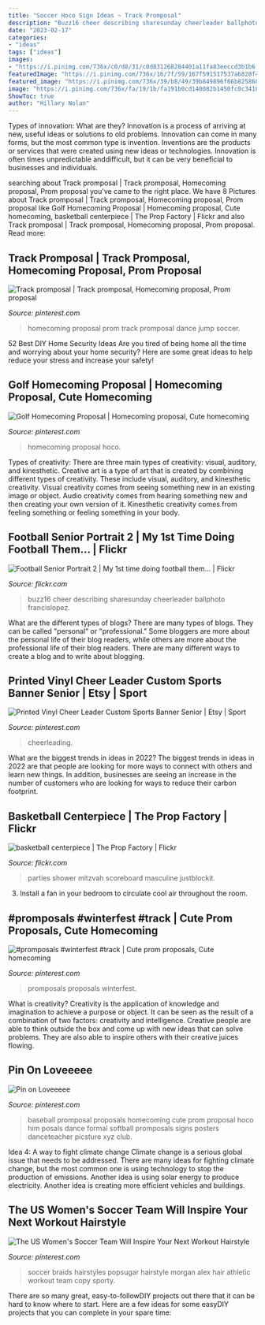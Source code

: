 ```yaml
---
title: "Soccer Hoco Sign Ideas ~ Track Promposal"
description: "Buzz16 cheer describing sharesunday cheerleader ballphoto francislopez"
date: "2023-02-17"
categories:
- "ideas"
tags: ["ideas"]
images:
- "https://i.pinimg.com/736x/c0/d8/31/c0d831268284401a11fa83eeccd3b1b6.jpg"
featuredImage: "https://i.pinimg.com/736x/16/7f/59/167f591517537a6828f4d6ddb07867d6--dance-proposal-proposal-ideas.jpg"
featured_image: "https://i.pinimg.com/736x/39/b8/49/39b849896f66b825868560e08b863cc9.jpg"
image: "https://i.pinimg.com/736x/fa/19/1b/fa191b0cd140082b1450fc0c34188295--homecoming-proposal-homecoming-ideas.jpg"
ShowToc: true
author: "Hillary Nolan"
---
```



Types of innovation: What are they?
Innovation is a process of arriving at new, useful ideas or solutions to old problems. Innovation can come in many forms, but the most common type is invention. Inventions are the products or services that were created using new ideas or technologies. Innovation is often times unpredictable anddifficult, but it can be very beneficial to businesses and individuals.

	

		
searching about Track promposal | Track promposal, Homecoming proposal, Prom proposal you've came to the right place. We have 8 Pictures about Track promposal | Track promposal, Homecoming proposal, Prom proposal like Golf Homecoming Proposal | Homecoming proposal, Cute homecoming, basketball centerpiece | The Prop Factory | Flickr and also Track promposal | Track promposal, Homecoming proposal, Prom proposal. Read more:
		
    
## Track Promposal | Track Promposal, Homecoming Proposal, Prom Proposal

<img loading=lazy src="https://i.pinimg.com/736x/fa/19/1b/fa191b0cd140082b1450fc0c34188295--homecoming-proposal-homecoming-ideas.jpg" onerror="this.onerror=null;this.src='https://tse4.mm.bing.net/th?id=OIP.OQmDTDNWWv-yqlrjDyfRigHaJ3&amp;pid=15.1';" alt="Track promposal | Track promposal, Homecoming proposal, Prom proposal">

_Source: pinterest.com_

>homecoming proposal prom track promposal dance jump soccer. 

	

52 Best DIY Home Security Ideas
Are you tired of being home all the time and worrying about your home security? Here are some great ideas to help reduce your stress and increase your safety!

    
## Golf Homecoming Proposal | Homecoming Proposal, Cute Homecoming

<img loading=lazy src="https://i.pinimg.com/736x/39/b8/49/39b849896f66b825868560e08b863cc9.jpg" onerror="this.onerror=null;this.src='https://tse3.mm.bing.net/th?id=OIP.S5ATs6CPTlrClZ9L47_xUwHaJ3&amp;pid=15.1';" alt="Golf Homecoming Proposal | Homecoming proposal, Cute homecoming">

_Source: pinterest.com_

>homecoming proposal hoco. 

	

Types of creativity: There are three main types of creativity: visual, auditory, and kinesthetic.
Creative art is a type of art that is created by combining different types of creativity. These include visual, auditory, and kinesthetic creativity. Visual creativity comes from seeing something new in an existing image or object. Audio creativity comes from hearing something new and then creating your own version of it. Kinesthetic creativity comes from feeling something or feeling something in your body.

    
## Football Senior Portrait 2 | My 1st Time Doing Football Them… | Flickr

<img loading=lazy src="https://c1.staticflickr.com/7/6087/6093647185_99b0633703_b.jpg" onerror="this.onerror=null;this.src='https://tse1.mm.bing.net/th?id=OIP.n4q0KbZLZ-4UQ5U4FZbTrQHaLG&amp;pid=15.1';" alt="Football Senior Portrait 2 | My 1st time doing football them… | Flickr">

_Source: flickr.com_

>buzz16 cheer describing sharesunday cheerleader ballphoto francislopez. 

	

What are the different types of blogs?
There are many types of blogs. They can be called "personal" or "professional." Some bloggers are more about the personal life of their blog readers, while others are more about the professional life of their blog readers. There are many different ways to create a blog and to write about blogging.

    
## Printed Vinyl Cheer Leader Custom Sports Banner Senior | Etsy | Sport

<img loading=lazy src="https://i.pinimg.com/736x/04/81/8f/04818f9a0eb158ed585b3318b09b0316.jpg" onerror="this.onerror=null;this.src='https://tse4.mm.bing.net/th?id=OIP.tZkrA-iLEv1UIOWRHYNB0wHaLR&amp;pid=15.1';" alt="Printed Vinyl Cheer Leader Custom Sports Banner Senior | Etsy | Sport">

_Source: pinterest.com_

>cheerleading. 

	

What are the biggest trends in ideas in 2022?
The biggest trends in ideas in 2022 are that people are looking for more ways to connect with others and learn new things. In addition, businesses are seeing an increase in the number of customers who are looking for ways to reduce their carbon footprint.

    
## Basketball Centerpiece | The Prop Factory | Flickr

<img loading=lazy src="https://c2.staticflickr.com/4/3737/9241917666_e87f884736_b.jpg" onerror="this.onerror=null;this.src='https://tse2.mm.bing.net/th?id=OIP.izVeeN-rVi5ZgUjMs3yyBwHaNI&amp;pid=15.1';" alt="basketball centerpiece | The Prop Factory | Flickr">

_Source: flickr.com_

>parties shower mitzvah scoreboard masculine justblockit. 

	

3. Install a fan in your bedroom to circulate cool air throughout the room.

    
## #promposals #winterfest #track | Cute Prom Proposals, Cute Homecoming

<img loading=lazy src="https://i.pinimg.com/736x/16/7f/59/167f591517537a6828f4d6ddb07867d6--dance-proposal-proposal-ideas.jpg" onerror="this.onerror=null;this.src='https://tse3.mm.bing.net/th?id=OIP.3Fn1IiFbKGk1WGX5qJb32gHaJ3&amp;pid=15.1';" alt="#promposals #winterfest #track | Cute prom proposals, Cute homecoming">

_Source: pinterest.com_

>promposals proposals winterfest. 

	

What is creativity?
Creativity is the application of knowledge and imagination to achieve a purpose or object. It can be seen as the result of a combination of two factors: creativity and intelligence. Creative people are able to think outside the box and come up with new ideas that can solve problems. They are also able to inspire others with their creative juices flowing.

    
## Pin On Loveeeee

<img loading=lazy src="https://i.pinimg.com/736x/45/8c/06/458c06edea28826a0dc495d900a02d03--baseball-promposal-for-her-promposal-ideas-for-him.jpg" onerror="this.onerror=null;this.src='https://tse1.mm.bing.net/th?id=OIP._Hm7oC-H9Duo76CYFcfmuQHaLG&amp;pid=15.1';" alt="Pin on Loveeeee">

_Source: pinterest.com_

>baseball promposal proposals homecoming cute prom proposal hoco him posals dance formal softball promposals signs posters danceteacher picsture xyz club. 

	

Idea 4: A way to fight climate change
Climate change is a serious global issue that needs to be addressed. There are many ideas for fighting climate change, but the most common one is using technology to stop the production of emissions. Another idea is using solar energy to produce electricity. Another idea is creating more efficient vehicles and buildings.

    
## The US Women&#039;s Soccer Team Will Inspire Your Next Workout Hairstyle

<img loading=lazy src="https://i.pinimg.com/736x/c0/d8/31/c0d831268284401a11fa83eeccd3b1b6.jpg" onerror="this.onerror=null;this.src='https://tse3.mm.bing.net/th?id=OIP.88kBalFZKvRlzX4Om3Xs4QHaKB&amp;pid=15.1';" alt="The US Women&#039;s Soccer Team Will Inspire Your Next Workout Hairstyle">

_Source: pinterest.com_

>soccer braids hairstyles popsugar hairstyle morgan alex hair athletic workout team copy sporty. 

	

There are so many great, easy-to-followDIY projects out there that it can be hard to know where to start. Here are a few ideas for some easyDIY projects that you can complete in your spare time: 

